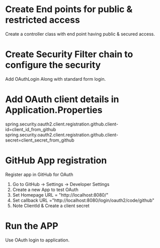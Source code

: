 # Create End points for public & restricted access
Create a controller class with end point having public & secured access.

# Create Security Filter chain to configure the security
Add OAuthLogin Along with standard form login.

# Add OAuth client details in Application.Properties

spring.security.oauth2.client.registration.github.client-id=client_id_from_github
spring.security.oauth2.client.registration.github.client-secret=client_secret_from_github

# GitHub App registration
Register app in GitHub for OAuth

1. Go to GitHub -> Settings -> Developer Settings
2. Create a new App to test OAuth
3. Set Homepage URL = "http://localhost:8080/"
4. Set callback URL ="http://localhost:8080/login/oauth2/code/github"
5. Note ClientId & Create a client secret

# Run the APP
Use OAuth login to application.